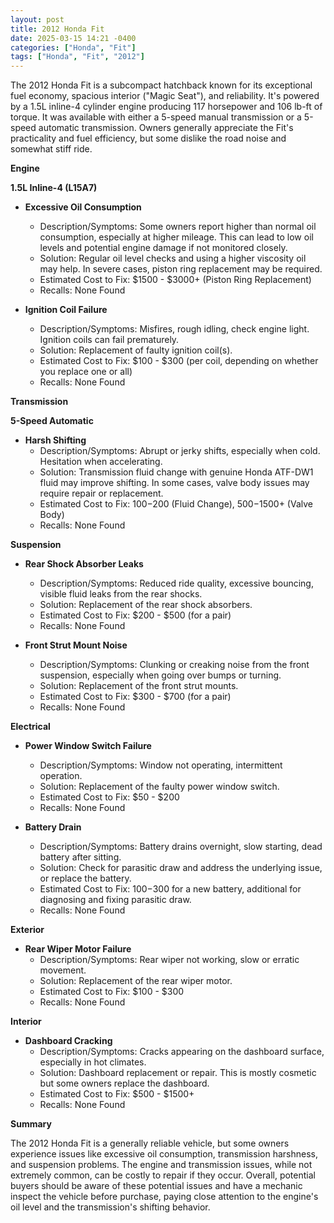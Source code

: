 ```yaml
---
layout: post
title: 2012 Honda Fit
date: 2025-03-15 14:21 -0400
categories: ["Honda", "Fit"]
tags: ["Honda", "Fit", "2012"]
---
```

The 2012 Honda Fit is a subcompact hatchback known for its exceptional fuel economy, spacious interior ("Magic Seat"), and reliability. It's powered by a 1.5L inline-4 cylinder engine producing 117 horsepower and 106 lb-ft of torque. It was available with either a 5-speed manual transmission or a 5-speed automatic transmission. Owners generally appreciate the Fit's practicality and fuel efficiency, but some dislike the road noise and somewhat stiff ride.

**Engine**

**1.5L Inline-4 (L15A7)**

*   **Excessive Oil Consumption**
    *   Description/Symptoms: Some owners report higher than normal oil consumption, especially at higher mileage. This can lead to low oil levels and potential engine damage if not monitored closely.
    *   Solution: Regular oil level checks and using a higher viscosity oil may help. In severe cases, piston ring replacement may be required.
    *   Estimated Cost to Fix: $1500 - $3000+ (Piston Ring Replacement)
    *   Recalls: None Found

*   **Ignition Coil Failure**
    *   Description/Symptoms: Misfires, rough idling, check engine light. Ignition coils can fail prematurely.
    *   Solution: Replacement of faulty ignition coil(s).
    *   Estimated Cost to Fix: $100 - $300 (per coil, depending on whether you replace one or all)
    *   Recalls: None Found

**Transmission**

**5-Speed Automatic**

*   **Harsh Shifting**
    *   Description/Symptoms: Abrupt or jerky shifts, especially when cold. Hesitation when accelerating.
    *   Solution: Transmission fluid change with genuine Honda ATF-DW1 fluid may improve shifting. In some cases, valve body issues may require repair or replacement.
    *   Estimated Cost to Fix: $100-$200 (Fluid Change), $500-$1500+ (Valve Body)
    *   Recalls: None Found

**Suspension**

*   **Rear Shock Absorber Leaks**
    *   Description/Symptoms: Reduced ride quality, excessive bouncing, visible fluid leaks from the rear shocks.
    *   Solution: Replacement of the rear shock absorbers.
    *   Estimated Cost to Fix: $200 - $500 (for a pair)
    *   Recalls: None Found

*   **Front Strut Mount Noise**
    *   Description/Symptoms: Clunking or creaking noise from the front suspension, especially when going over bumps or turning.
    *   Solution: Replacement of the front strut mounts.
    *   Estimated Cost to Fix: $300 - $700 (for a pair)
    *   Recalls: None Found

**Electrical**

*   **Power Window Switch Failure**
    *   Description/Symptoms: Window not operating, intermittent operation.
    *   Solution: Replacement of the faulty power window switch.
    *   Estimated Cost to Fix: $50 - $200
    *   Recalls: None Found

*   **Battery Drain**
    * Description/Symptoms: Battery drains overnight, slow starting, dead battery after sitting.
    * Solution: Check for parasitic draw and address the underlying issue, or replace the battery.
    * Estimated Cost to Fix: $100-$300 for a new battery, additional for diagnosing and fixing parasitic draw.
    * Recalls: None Found

**Exterior**

*   **Rear Wiper Motor Failure**
    *   Description/Symptoms: Rear wiper not working, slow or erratic movement.
    *   Solution: Replacement of the rear wiper motor.
    *   Estimated Cost to Fix: $100 - $300
    *   Recalls: None Found

**Interior**

*   **Dashboard Cracking**
    *   Description/Symptoms: Cracks appearing on the dashboard surface, especially in hot climates.
    *   Solution: Dashboard replacement or repair. This is mostly cosmetic but some owners replace the dashboard.
    *   Estimated Cost to Fix: $500 - $1500+
    *   Recalls: None Found

**Summary**

The 2012 Honda Fit is a generally reliable vehicle, but some owners experience issues like excessive oil consumption, transmission harshness, and suspension problems. The engine and transmission issues, while not extremely common, can be costly to repair if they occur. Overall, potential buyers should be aware of these potential issues and have a mechanic inspect the vehicle before purchase, paying close attention to the engine's oil level and the transmission's shifting behavior.

